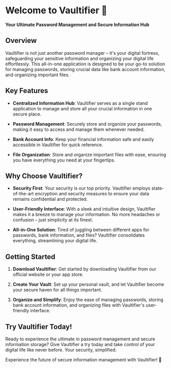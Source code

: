 # Welcome to Vaultifier 🌟

**Your Ultimate Password Management and Secure Information Hub**

## Overview

Vaultifier is not just another password manager – it's your digital fortress, safeguarding your sensitive information and organizing your digital life effortlessly. This all-in-one application is designed to be your go-to solution for managing passwords, storing crucial data like bank account information, and organizing important files.

## Key Features

- **Centralized Information Hub**: Vaultifier serves as a single stand application to manage and store all your crucial information in one secure place.

- **Password Management**: Securely store and organize your passwords, making it easy to access and manage them whenever needed.

- **Bank Account Info**: Keep your financial information safe and easily accessible in Vaultifier for quick reference.

- **File Organization**: Store and organize important files with ease, ensuring you have everything you need at your fingertips.

## Why Choose Vaultifier?

- **Security First**: Your security is our top priority. Vaultifier employs state-of-the-art encryption and security measures to ensure your data remains confidential and protected.

- **User-Friendly Interface**: With a sleek and intuitive design, Vaultifier makes it a breeze to manage your information. No more headaches or confusion – just simplicity at its finest.

- **All-in-One Solution**: Tired of juggling between different apps for passwords, bank information, and files? Vaultifier consolidates everything, streamlining your digital life.

## Getting Started

1. **Download Vaultifier**: Get started by downloading Vaultifier from our official website or your app store.

2. **Create Your Vault**: Set up your personal vault, and let Vaultifier become your secure haven for all things important.

3. **Organize and Simplify**: Enjoy the ease of managing passwords, storing bank account information, and organizing files with Vaultifier's user-friendly interface.

## Try Vaultifier Today!

Ready to experience the ultimate in password management and secure information storage? Give Vaultifier a try today and take control of your digital life like never before. Your security, simplified.

Experience the future of secure information management with Vaultifier! 🚀
